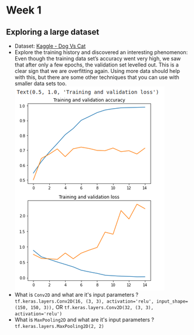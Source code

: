 # Week 1

## Exploring a large dataset

* Dataset: [Kaggle - Dog Vs Cat](https://www.kaggle.com/c/dogs-vs-cats)
* Explore the training history and discovered an interesting phenomenon: Even though the training data set’s accuracy went very high, we saw that after only a few epochs, the validation set levelled out. This is a clear sign that we are overfitting again. Using more data should help with this, but there are some other techniques that you can use with smaller data sets too.
![Model History](/img/C2/C2_Week_1.png)
* What is `Conv2D` and what are it's input parameters ?
`tf.keras.layers.Conv2D(16, (3, 3), activation='relu', input_shape=(150, 150, 3)),` OR `tf.keras.layers.Conv2D(32, (3, 3), activation='relu')`
* What is `MaxPooling2D` and what are it's input parameters ?
`tf.keras.layers.MaxPooling2D(2, 2)` 